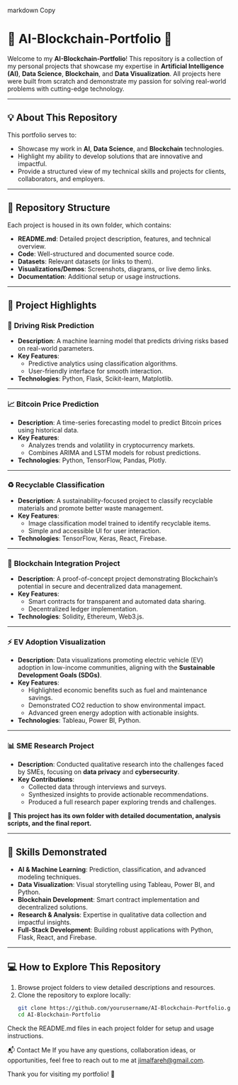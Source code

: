 markdown
Copy
# 🌟 AI-Blockchain-Portfolio 🌟

Welcome to my **AI-Blockchain-Portfolio**! This repository is a collection of my personal projects that showcase my expertise in **Artificial Intelligence (AI)**, **Data Science**, **Blockchain**, and **Data Visualization**. All projects here were built from scratch and demonstrate my passion for solving real-world problems with cutting-edge technology.

---

## 💡 About This Repository

This portfolio serves to:
- Showcase my work in **AI**, **Data Science**, and **Blockchain** technologies.
- Highlight my ability to develop solutions that are innovative and impactful.
- Provide a structured view of my technical skills and projects for clients, collaborators, and employers.

---

## 📂 Repository Structure

Each project is housed in its own folder, which contains:
- **README.md**: Detailed project description, features, and technical overview.
- **Code**: Well-structured and documented source code.
- **Datasets**: Relevant datasets (or links to them).
- **Visualizations/Demos**: Screenshots, diagrams, or live demo links.
- **Documentation**: Additional setup or usage instructions.

---

## 🌟 Project Highlights

### 🚗 **Driving Risk Prediction**
- **Description**: A machine learning model that predicts driving risks based on real-world parameters.
- **Key Features**:
  - Predictive analytics using classification algorithms.
  - User-friendly interface for smooth interaction.
- **Technologies**: Python, Flask, Scikit-learn, Matplotlib.

---

### 📈 **Bitcoin Price Prediction**
- **Description**: A time-series forecasting model to predict Bitcoin prices using historical data.
- **Key Features**:
  - Analyzes trends and volatility in cryptocurrency markets.
  - Combines ARIMA and LSTM models for robust predictions.
- **Technologies**: Python, TensorFlow, Pandas, Plotly.

---

### ♻️ **Recyclable Classification**
- **Description**: A sustainability-focused project to classify recyclable materials and promote better waste management.
- **Key Features**:
  - Image classification model trained to identify recyclable items.
  - Simple and accessible UI for user interaction.
- **Technologies**: TensorFlow, Keras, React, Firebase.

---

### 🔗 **Blockchain Integration Project**
- **Description**: A proof-of-concept project demonstrating Blockchain’s potential in secure and decentralized data management.
- **Key Features**:
  - Smart contracts for transparent and automated data sharing.
  - Decentralized ledger implementation.
- **Technologies**: Solidity, Ethereum, Web3.js.

---

### ⚡ **EV Adoption Visualization**
- **Description**: Data visualizations promoting electric vehicle (EV) adoption in low-income communities, aligning with the **Sustainable Development Goals (SDGs)**.
- **Key Features**:
  - Highlighted economic benefits such as fuel and maintenance savings.
  - Demonstrated CO2 reduction to show environmental impact.
  - Advanced green energy adoption with actionable insights.
- **Technologies**: Tableau, Power BI, Python.

---

### 📊 **SME Research Project**
- **Description**: Conducted qualitative research into the challenges faced by SMEs, focusing on **data privacy** and **cybersecurity**.
- **Key Contributions**:
  - Collected data through interviews and surveys.
  - Synthesized insights to provide actionable recommendations.
  - Produced a full research paper exploring trends and challenges.

📁 **This project has its own folder with detailed documentation, analysis scripts, and the final report.**

---

## 🚀 Skills Demonstrated

- **AI & Machine Learning**: Prediction, classification, and advanced modeling techniques.
- **Data Visualization**: Visual storytelling using Tableau, Power BI, and Python.
- **Blockchain Development**: Smart contract implementation and decentralized solutions.
- **Research & Analysis**: Expertise in qualitative data collection and impactful insights.
- **Full-Stack Development**: Building robust applications with Python, Flask, React, and Firebase.

---

## 💻 How to Explore This Repository

1. Browse project folders to view detailed descriptions and resources.
2. Clone the repository to explore locally:
   ```bash
   git clone https://github.com/yourusername/AI-Blockchain-Portfolio.git
   cd AI-Blockchain-Portfolio
Check the README.md files in each project folder for setup and usage instructions.

📬 Contact Me
If you have any questions, collaboration ideas, or opportunities, feel free to reach out to me at jimalfareh@gmail.com.

Thank you for visiting my portfolio! 🚀
